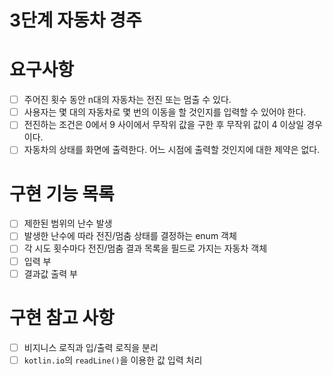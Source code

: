 3단계 자동차 경주
===

# 요구사항
* [ ] 주어진 횟수 동안 n대의 자동차는 전진 또는 멈출 수 있다.
* [ ] 사용자는 몇 대의 자동차로 몇 번의 이동을 할 것인지를 입력할 수 있어야 한다.
* [ ] 전진하는 조건은 0에서 9 사이에서 무작위 값을 구한 후 무작위 값이 4 이상일 경우이다.
* [ ] 자동차의 상태를 화면에 출력한다. 어느 시점에 출력할 것인지에 대한 제약은 없다.

# 구현 기능 목록
* [ ] 제한된 범위의 난수 발생
* [ ] 발생한 난수에 따라 전진/멈춤 상태를 결정하는 enum 객체
* [ ] 각 시도 횟수마다 전진/멈춤 결과 목록을 필드로 가지는 자동차 객체
* [ ] 입력 부
* [ ] 결과값 출력 부

# 구현 참고 사항
* [ ] 비지니스 로직과 입/출력 로직을 분리
* [ ] `kotlin.io`의 `readLine()`을 이용한 값 입력 처리
